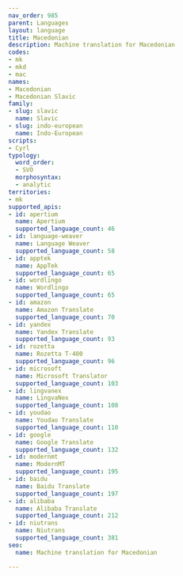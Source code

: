 ```yaml
---
nav_order: 985
parent: Languages
layout: language
title: Macedonian
description: Machine translation for Macedonian
codes:
- mk
- mkd
- mac
names:
- Macedonian
- Macedonian Slavic
family:
- slug: slavic
  name: Slavic
- slug: indo-european
  name: Indo-European
scripts:
- Cyrl
typology:
  word_order:
  - SVO
  morphosyntax:
  - analytic
territories:
- mk
supported_apis:
- id: apertium
  name: Apertium
  supported_language_count: 46
- id: language-weaver
  name: Language Weaver
  supported_language_count: 58
- id: apptek
  name: AppTek
  supported_language_count: 65
- id: wordlingo
  name: Wordlingo
  supported_language_count: 65
- id: amazon
  name: Amazon Translate
  supported_language_count: 70
- id: yandex
  name: Yandex Translate
  supported_language_count: 93
- id: rozetta
  name: Rozetta T-400
  supported_language_count: 96
- id: microsoft
  name: Microsoft Translator
  supported_language_count: 103
- id: lingvanex
  name: LingvaNex
  supported_language_count: 108
- id: youdao
  name: Youdao Translate
  supported_language_count: 110
- id: google
  name: Google Translate
  supported_language_count: 132
- id: modernmt
  name: ModernMT
  supported_language_count: 195
- id: baidu
  name: Baidu Translate
  supported_language_count: 197
- id: alibaba
  name: Alibaba Translate
  supported_language_count: 212
- id: niutrans
  name: Niutrans
  supported_language_count: 381
seo:
  name: Machine translation for Macedonian

---
```


